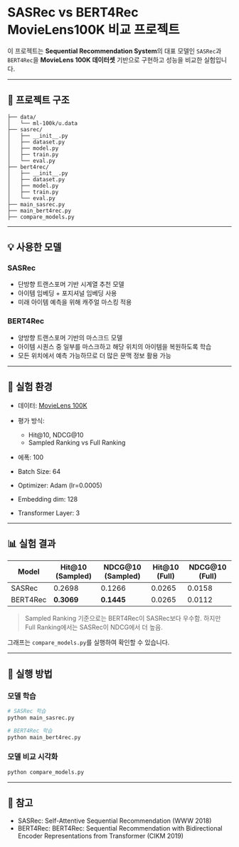 # SASRec vs BERT4Rec MovieLens100K 비교 프로젝트

이 프로젝트는 **Sequential Recommendation System**의 대표 모델인 `SASRec`과 `BERT4Rec`을 **MovieLens 100K 데이터셋** 기반으로 구현하고 성능을 비교한 실험입니다.

---

## 📁 프로젝트 구조

```
├── data/
│   └── ml-100k/u.data
├── sasrec/
│   ├── __init__.py
│   ├── dataset.py
│   ├── model.py
│   ├── train.py
│   └── eval.py
├── bert4rec/
│   ├── __init__.py
│   ├── dataset.py
│   ├── model.py
│   ├── train.py
│   └── eval.py
├── main_sasrec.py
├── main_bert4rec.py
├── compare_models.py
```

---

## 💡 사용한 모델

### SASRec

* 단방향 트랜스포머 기반 시계열 추천 모델
* 아이템 임베딩 + 포지셔널 임베딩 사용
* 미래 아이템 예측을 위해 캐주얼 마스킹 적용

### BERT4Rec

* 양방향 트랜스포머 기반의 마스크드 모델
* 아이템 시퀀스 중 일부를 마스크하고 해당 위치의 아이템을 복원하도록 학습
* 모든 위치에서 예측 가능하므로 더 많은 문맥 정보 활용 가능

---

## 🧪 실험 환경

* 데이터: [MovieLens 100K](https://grouplens.org/datasets/movielens/100k/)
* 평가 방식:

  * Hit\@10, NDCG\@10
  * Sampled Ranking vs Full Ranking
* 에폭: 100
* Batch Size: 64
* Optimizer: Adam (lr=0.0005)
* Embedding dim: 128
* Transformer Layer: 3

---

## 📊 실험 결과

| Model    | Hit\@10 (Sampled) | NDCG\@10 (Sampled) | Hit\@10 (Full) | NDCG\@10 (Full) |
| -------- | ----------------- | ------------------ | -------------- | --------------- |
| SASRec   | 0.2698            | 0.1266             | 0.0265         | 0.0158          |
| BERT4Rec | **0.3069**        | **0.1445**         | 0.0265         | 0.0112          |

> Sampled Ranking 기준으로는 BERT4Rec이 SASRec보다 우수함.
> 하지만 Full Ranking에서는 SASRec이 NDCG에서 더 높음.

그래프는 `compare_models.py`를 실행하여 확인할 수 있습니다.

---

## 🚀 실행 방법

### 모델 학습

```bash
# SASRec 학습
python main_sasrec.py

# BERT4Rec 학습
python main_bert4rec.py
```

### 모델 비교 시각화

```bash
python compare_models.py
```

---



## 🙋 참고

* SASRec: Self-Attentive Sequential Recommendation (WWW 2018)
* BERT4Rec: BERT4Rec: Sequential Recommendation with Bidirectional Encoder Representations from Transformer (CIKM 2019)

